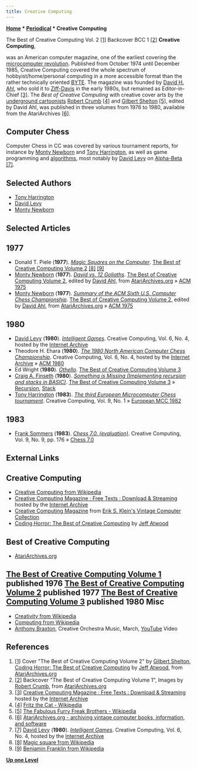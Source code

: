 ```yaml
---
title: Creative Computing
---
```

**[Home](Home "Home") * [Periodical](Periodical "Periodical") * Creative Computing**

[](http://www.atariarchives.org/bcc2/showpage.php?page=cover) The Best of Creative Computing Vol. 2 <a id="cite-note-1" href="#cite-ref-1">[1]</a>
[](http://www.atariarchives.org/bcc1/showpage.php?page=back1) Backcover BCC 1 <a id="cite-note-2" href="#cite-ref-2">[2]</a>
**Creative Computing**,

was an American computer magazine, one of the earliest covering the [microcomputer revolution](https://en.wikipedia.org/wiki/Microcomputer_revolution). Published from October 1974 until December 1985, Creative Computing covered the whole spectrum of hobbyist/home/personal computing in a more accessible format than the rather technically oriented [BYTE](Byte_Magazine "Byte Magazine"). The magazine was founded by [David H. Ahl](https://en.wikipedia.org/wiki/David_H._Ahl), who sold it to [Ziff-Davis](https://en.wikipedia.org/wiki/Ziff_Davis) in the early 1980s, but remained as Editor-in-Chief <a id="cite-note-3" href="#cite-ref-3">[3]</a>. The *Best of Creative Computing* with creative cover arts by the [underground cartoonists](https://en.wikipedia.org/wiki/Underground_comix) [Robert Crumb](https://en.wikipedia.org/wiki/Robert_Crumb) <a id="cite-note-4" href="#cite-ref-4">[4]</a> and [Gilbert Shelton](https://en.wikipedia.org/wiki/Gilbert_Shelton) <a id="cite-note-5" href="#cite-ref-5">[5]</a>, edited by David Ahl, was published in three volumes from 1976 to 1980, available from the AtariArchives <a id="cite-note-6" href="#cite-ref-6">[6]</a>.

## Computer Chess

Computer Chess in CC was covered by various tournament reports, for instance by [Monty Newborn](Monroe_Newborn "Monroe Newborn") and [Tony Harrington](Tony_Harrington "Tony Harrington"), as well as game programming and [algorithms](Algorithms "Algorithms"), most notably by [David Levy](David_Levy "David Levy") on [Alpha-Beta](Alpha-Beta "Alpha-Beta") <a id="cite-note-7" href="#cite-ref-7">[7]</a>.

## Selected Authors

- [Tony Harrington](Tony_Harrington "Tony Harrington")
- [David Levy](David_Levy "David Levy")
- [Monty Newborn](Monroe_Newborn "Monroe Newborn")

## Selected Articles

## 1977

- Donald T. Piele (**1977**). *[Magic Squares on the Computer](http://www.atariarchives.org/bcc2/showpage.php?page=200)*. [The Best of Creative Computing Volume 2](http://www.atariarchives.org/bcc2/) <a id="cite-note-8" href="#cite-ref-8">[8]</a> <a id="cite-note-9" href="#cite-ref-9">[9]</a>
- [Monty Newborn](Monroe_Newborn "Monroe Newborn") (**1977**). *[David vs. 12 Goliaths](http://www.atariarchives.org/bcc2/showpage.php?page=21)*. [The Best of Creative Computing Volume 2](http://www.atariarchives.org/bcc2/), edited by [David Ahl](https://en.wikipedia.org/wiki/David_H._Ahl), from [AtariArchives.org](http://www.atariarchives.org/) » [ACM 1975](ACM_1975 "ACM 1975")
- [Monty Newborn](Monroe_Newborn "Monroe Newborn") (**1977**). *[Summary of the ACM Sixth U.S. Computer Chess Championship](http://www.atariarchives.org/bcc2/showpage.php?page=22)*. [The Best of Creative Computing Volume 2](http://www.atariarchives.org/bcc2/), edited by [David Ahl](https://en.wikipedia.org/wiki/David_H._Ahl), from [AtariArchives.org](http://www.atariarchives.org/) » [ACM 1975](ACM_1975 "ACM 1975")

## 1980

- [David Levy](David_Levy "David Levy") (**1980**). *[Intelligent Games](http://archive.org/stream/creativecomputing-1980-04/Creative_Computing_v06_n04_1980_Apr#page/n117/mode/2up)*. Creative Computing, Vol. 6, No. 4, hosted by the [Internet Archive](https://en.wikipedia.org/wiki/Internet_Archive)
- Theodore H. Ehara (**1980**). *[The 1980 North American Computer Chess Championship](http://archive.org/stream/creativecomputing-1980-04/Creative_Computing_v06_n04_1980_Apr#page/n85/mode/2up)*. Creative Computing, Vol. 6, No. 4, hosted by the [Internet Archive](https://en.wikipedia.org/wiki/Internet_Archive) » [ACM 1980](ACM_1980 "ACM 1980")
- Ed Wright (**1980**). *[Othello](http://www.atariarchives.org/bcc3/showpage.php?page=258)*. [The Best of Creative Computing Volume 3](http://www.atariarchives.org/bcc3/)
- [Craig A. Finseth](http://www.finseth.com/parts/index.php) (**1980**). *[Something is Missing (Implementing recursion and stacks in BASIC)](http://www.atariarchives.org/bcc3/showpage.php?page=45)*. [The Best of Creative Computing Volume 3](http://www.atariarchives.org/bcc3/) » [Recursion](Recursion "Recursion"), [Stack](Stack "Stack")
- [Tony Harrington](Tony_Harrington "Tony Harrington") (**1983**). *[The third European Microcomputer Chess tournament](http://www.atarimagazines.com/creative/v9n1/123_The_third_European_Microc.php)*. Creative Computing, Vol. 9, No. 1 » [European MCC 1982](European_MCC_1982 "European MCC 1982")

## 1983

- [Frank Sommers](http://www.atarimagazines.com/creative/index/index.php?author=Frank+Sommers) (**1983**). *[Chess 7.0. (evaluation)](http://www.atarimagazines.com/creative/v9n9/176_Chess_70.php)*. Creative Computing, Vol. 9, No. 9, pp. 176 » [Chess 7.0](Chess_7.0 "Chess 7.0")

## External Links

## Creative Computing

- [Creative Computing from Wikipedia](https://en.wikipedia.org/wiki/Creative_Computing)
- [Creative Computing Magazine : Free Texts : Download & Streaming](http://archive.org/details/creativecomputing) hosted by the [Internet Archive](https://en.wikipedia.org/wiki/Internet_Archive)
- [Creative Computing Magazine](http://www.vintage-computer.com/creativecomputing.shtml) from [Erik S. Klein's Vintage Computer Collection](http://www.vintage-computer.com/index.shtml)
- [Coding Horror: The Best of Creative Computing](http://www.codinghorror.com/blog/2005/10/the-best-of-creative-computing.html) by [Jeff Atwood](https://en.wikipedia.org/wiki/Jeff_Atwood)

## Best of Creative Computing

- [AtariArchives.org](http://www.atariarchives.org/)

## [The Best of Creative Computing Volume 1](http://www.atariarchives.org/bcc1/) published 1976 [The Best of Creative Computing Volume 2](http://www.atariarchives.org/bcc2/) published 1977 [The Best of Creative Computing Volume 3](http://www.atariarchives.org/bcc3/) published 1980 Misc

- [Creativity from Wikipedia](https://en.wikipedia.org/wiki/Creativity)
- [Computing from Wikipedia](https://en.wikipedia.org/wiki/Computing)
- [Anthony Braxton](Category:Anthony_Braxton "Category:Anthony Braxton"), Creative Orchestra Music, March, [YouTube](https://en.wikipedia.org/wiki/YouTube) Video

## References

1. <a id="cite-ref-1" href="#cite-note-1">[1]</a> Cover "The Best of Creative Computing Volume 2" by [Gilbert Shelton](https://en.wikipedia.org/wiki/Gilbert_Shelton), [Coding Horror: The Best of Creative Computing](http://www.codinghorror.com/blog/2005/10/the-best-of-creative-computing.html) by [Jeff Atwood](https://en.wikipedia.org/wiki/Jeff_Atwood), from [AtariArchives.org](http://www.atariarchives.org/)
1. <a id="cite-ref-2" href="#cite-note-2">[2]</a> Backcover "The Best of Creative Computing Volume 1", Images by [Robert Crumb](https://en.wikipedia.org/wiki/Robert_Crumb), from [AtariArchives.org](http://www.atariarchives.org/)
1. <a id="cite-ref-3" href="#cite-note-3">[3]</a> [Creative Computing Magazine : Free Texts : Download & Streaming](http://archive.org/details/creativecomputing) hosted by the [Internet Archive](https://en.wikipedia.org/wiki/Internet_Archive)
1. <a id="cite-ref-4" href="#cite-note-4">[4]</a> [Fritz the Cat - Wikipedia](https://en.wikipedia.org/wiki/Fritz_the_Cat)
1. <a id="cite-ref-5" href="#cite-note-5">[5]</a> [The Fabulous Furry Freak Brothers - Wikipedia](https://en.wikipedia.org/wiki/The_Fabulous_Furry_Freak_Brothers)
1. <a id="cite-ref-6" href="#cite-note-6">[6]</a> [AtariArchives.org - archiving vintage computer books, information, and software](http://www.atariarchives.org/)
1. <a id="cite-ref-7" href="#cite-note-7">[7]</a> [David Levy](David_Levy "David Levy") (**1980**). *[Intelligent Games](http://archive.org/stream/creativecomputing-1980-04/Creative_Computing_v06_n04_1980_Apr#page/n117/mode/2up)*. Creative Computing, Vol. 6, No. 4, hosted by the [Internet Archive](https://en.wikipedia.org/wiki/Internet_Archive)
1. <a id="cite-ref-8" href="#cite-note-8">[8]</a> [Magic square from Wikipedia](https://en.wikipedia.org/wiki/Magic_square)
1. <a id="cite-ref-9" href="#cite-note-9">[9]</a> [Benjamin Franklin from Wikipedia](https://en.wikipedia.org/wiki/Benjamin_Franklin)

**[Up one Level](Periodical "Periodical")**

